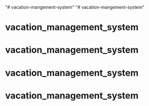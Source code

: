 "# vacation-mangement-system" 
"# vacation-mangement-system" 
# vacation_management_system
# vacation_management_system
# vacation_management_system
# vacation_management_system
